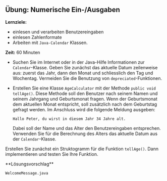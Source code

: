 ## Übung: Numerische Ein-/Ausgaben
**Lernziele:**

* einlesen und verarbeiten Benutzereingaben
* einlesen Zahlenformate
* Arbeiten mit `Java-Calendar` Klassen.

**Zeit:** 60 Minuten

* Suchen Sie im Internet oder in der Java-Hilfe Informationen zur `Calendar`-Klasse. Geben Sie zunächst das aktuelle Datum zeilenweise aus: zuerst das Jahr, dann den Monat und schliesslich den Tag und Wochentag. Vermeiden Sie die Benutzung von `depreciated`-Funktionen.
 
* Erstellen Sie eine Klasse `AgeCalculator` mit der Methode `public void tellAge()`. Diese Methode soll den Benutzer nach seinem Namen und seinem Jahrgang und Geburtsmonat fragen. Wenn der Geburtsmonat dem aktuellen Monat entspricht, soll zusätzlich nach dem Geburtstag gefragt werden. Im Anschluss wird die folgende Meldung ausgeben:

	`Hallo Peter, du wirst in diesem Jahr 34 Jahre alt.`

	Dabei soll der Name und das Alter den Benutzereingaben entsprechen. Verwenden Sie für die Berechnung des Alters das aktuelle Datum aus der `Calendar`-Klasse.

Erstellen Sie zunächst ein Struktogramm für die Funktion `tellAge()`. Dann implementieren und testen Sie Ihre Funktion.

<lsg>
**Lösungsvorschlag**

`WelcomeMessage.java`

</lsg>
